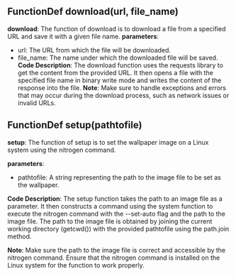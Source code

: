 ## FunctionDef download(url, file_name)
**download**: The function of download is to download a file from a specified URL and save it with a given file name.
**parameters**:
- url: The URL from which the file will be downloaded.
- file_name: The name under which the downloaded file will be saved.
**Code Description**:
The download function uses the requests library to get the content from the provided URL. It then opens a file with the specified file name in binary write mode and writes the content of the response into the file.
**Note**:
Make sure to handle exceptions and errors that may occur during the download process, such as network issues or invalid URLs.
## FunctionDef setup(pathtofile)
**setup**: The function of setup is to set the wallpaper image on a Linux system using the nitrogen command.

**parameters**:
- pathtofile: A string representing the path to the image file to be set as the wallpaper.

**Code Description**:
The setup function takes the path to an image file as a parameter. It then constructs a command using the system function to execute the nitrogen command with the --set-auto flag and the path to the image file. The path to the image file is obtained by joining the current working directory (getcwd()) with the provided pathtofile using the path.join method.

**Note**:
Make sure the path to the image file is correct and accessible by the nitrogen command.
Ensure that the nitrogen command is installed on the Linux system for the function to work properly.
